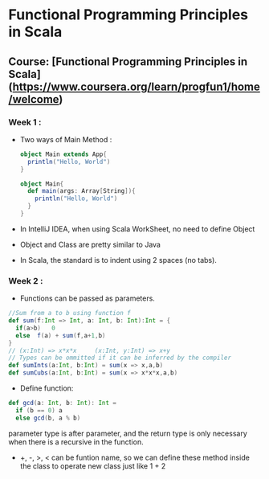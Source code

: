 # Functional Programming Principles in Scala

## Course: [Functional Programming Principles in Scala] (https://www.coursera.org/learn/progfun1/home/welcome)

### Week 1 :

- Two ways of Main Method :

  ```scala
  object Main extends App{
    println("Hello, World")
  }

  object Main{
    def main(args: Array[String]){
      println("Hello, World")
    }
  }
  ```


- In IntelliJ IDEA, when using Scala WorkSheet, no need to define Object
- Object and Class are pretty similar to Java
- In Scala, the standard is to indent using 2 spaces (no tabs).

### Week 2 :

- Functions can be passed as parameters.

```scala
//Sum from a to b using function f
def sum(f:Int => Int, a: Int, b: Int):Int = {
  if(a>b)	0
  else	f(a) + sum(f,a+1,b)
}
// (x:Int) => x*x*x		(x:Int, y:Int) => x+y
// Types can be ommitted if it can be inferred by the compiler 
def sumInts(a:Int, b:Int) = sum(x => x,a,b)
def sumCubs(a:Int, b:Int) = sum(x => x*x*x,a,b)
```

- Define function:

```scala
def gcd(a: Int, b: Int): Int = 
  if (b == 0) a 
  else gcd(b, a % b)
```

parameter type is after parameter, and the return type is only necessary when there is a recursive in the function.

- +, -, >, < can be funtion name, so we can define these method inside the class to operate new class just like 1 + 2
